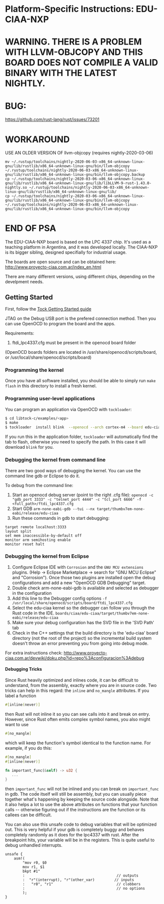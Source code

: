 Platform-Specific Instructions: EDU-CIAA-NXP
===================================

WARNING. THERE IS A PROBLEM WITH LLVM-OBJCOPY AND THIS BOARD DOES NOT COMPILE A VALID BINARY WITH THE LATEST NIGHTLY.
===================================

# BUG:
https://github.com/rust-lang/rust/issues/73201

# WORKAROUND
USE AN OLDER VERSION OF llvm-objcopy (requires nightly-2020-03-06)

    mv ~/.rustup/toolchains/nightly-2020-06-03-x86_64-unknown-linux-gnu/lib/rustlib/x86_64-unknown-linux-gnu/bin/llvm-objcopy ~/.rustup/toolchains/nightly-2020-06-03-x86_64-unknown-linux-gnu/lib/rustlib/x86_64-unknown-linux-gnu/bin/llvm-objcopy.backup
    cp ~/.rustup/toolchains/nightly-2020-03-06-x86_64-unknown-linux-gnu/lib/rustlib/x86_64-unknown-linux-gnu/lib/libLLVM-9-rust-1.43.0-nightly.so ~/.rustup/toolchains/nightly-2020-06-03-x86_64-unknown-linux-gnu/lib/rustlib/x86_64-unknown-linux-gnu/lib/
    cp ~/.rustup/toolchains/nightly-2020-03-06-x86_64-unknown-linux-gnu/lib/rustlib/x86_64-unknown-linux-gnu/bin/llvm-objcopy ~/.rustup/toolchains/nightly-2020-06-03-x86_64-unknown-linux-gnu/lib/rustlib/x86_64-unknown-linux-gnu/bin/llvm-objcopy

END OF PSA
===================================

The EDU-CIAA-NXP board is based on the LPC 4337 chip.
It's used as a teaching platform in Argentina, and it was
developed locally. The CIAA-NXP is its bigger sibling, designed
specifially for industrial usage.

The boards are open source and can be obtained here: http://www.proyecto-ciaa.com.ar/index_en.html

There are many different versions, using different chips, depending on the
develpment needs.

## Getting Started

First, follow the [Tock Getting Started guide](../../doc/Getting_Started.md)

JTAG on the Debug USB port is the prefered connection method.
Then you can use OpenOCD to program the board and the apps.

Requirements:
1. ftdi_lpc4337.cfg must be present in the openocd board folder 

(OpenOCD boards folders are located in /usr/share/openocd/scripts/board,
or /usr/local/share/openocd/scripts/board)

### Programming the kernel

Once you have all software installed, you should be able to simply run
`make flash` in this directory to install a fresh kernel.

### Programming user-level applications

You can program an application via OpenOCD with `tockloader`:
 

```bash
$ cd libtock-c/examples/<app>
$ make
$ tockloader  install blink  --openocd --arch cortex-m4 --board edu-ciaa --openocd-board ftdi_lpc4337.cfg -a 0x000000001a040000 --openocd-options "noreset" --page-size 512 --openocd-commands "program=flash write_image erase {{binary}} {address:#x};verify_image {{binary}} {address:#x};"
```

If you run this in the application folder, `tockloader` will automatically
find the tab to flash, otherwise you need to specify the path. In this case it will download `blink` for you.

### Debugging the kernel from command line

There are two good ways of debugging the kernel. You can use the command line gdb or Eclipse to do it.

To debug from the command line:
1. Start an openocd debug server (point to the right .cfg file):
`openocd -c "gdb_port 3333" -c "telnet_port 4444" -c "tcl_port 6666" -f <full_path>/ftdi_lpc4337.cfg`
2. Start GDB
`arm-none-eabi-gdb --tui --nx target/thumbv7em-none-eabi/release/edu-ciaa`
3. Run these commands in gdb to start debugging:

```
target remote localhost:3333
layout split
set mem inaccessible-by-default off
monitor arm semihosting enable
monitor reset halt

```

### Debugging the kernel from Eclipse
1. Configure Eclipse IDE with `Corrosion` and the `GNU MCU extensions` plugins. (Help -> Eclipse Marketplace -> search for "GNU  MCU Eclipse" and "Corrosion"). Once those two plugins are installed open the debug configurations and add a new "OpenOCD GDB Debugging" target.
2. Double check arm-none-eabi-gdb is available and selected as debugger in the configuration
3. Add this line to the Debugger config options `-f /usr/local/share/openocd/scripts/board/ftdi_lpc4337.cfg`
4. Select the edu-ciaa kernel so the debugger can follow you through the Rust code in the IDE. `boards/ciaa/edu-ciaa/target/thumbv7em-none-eabi/release/edu-ciaa`
5. Make sure your debug configuration has the SVD file in the 'SVD Path' tab
6. Check in the C++ settings that the build directory is the 'edu-ciaa' board directory (not the root of the project) so the incremental build system doesn't throw an error preventing you from going into debug mode.

For extra instructions check:
http://www.proyecto-ciaa.com.ar/devwiki/doku.php?id=repo%3Aconfiguracion%3Adebug


#### Debugging Tricks

Since Rust heavily optimized and inlines code, it can be difficult to
understand, from the assembly, exactly where you are in source code. Two
tricks can help in this regard: the ``inline`` and ``no_mangle`` attributes. If you label a function

```rust
#[inline(never)]
```

then Rust will not inline it so you can see calls into it and break on
entry. However, since Rust often emits complex symbol names, you also
might want to use

```rust
#[no_mangle]
```

which will keep the function's symbol identical to the function name.
For example, if you do this:

```rust
#[no_mangle]
#[inline(never)]

fn important_func(&self) -> u32 {
   ...
}
```

then `important_func` will not be inlined and you can break on
`important_func` in gdb. The code itself will still be assembly, but
you can usually piece together what's happening by keeping the source
code alongside. Note that it also helps a lot to use the above
attributes on functions that your function calls -- otherwise figuring
out if the instructions are the function or its callees can be
difficult.

You can also use this unsafe code to debug variables that will be optimized out.
This is very helpful if your gdb is completely buggy and behaves completely randomly as it does for the lpc4337 with rust.
After the breakpoint hits, your variable will be in the registers. This is quite useful to debug
unhandled interrupts.

```
unsafe {
    asm!(
        "mov r0, $0
        mov r1, $1
        bkpt #1"
        :                                          // outputs
        :  "r"(interrupt), "r"(other_var)         // inputs
        :   "r0", "r1"                             // clobbers
        :                                          // no options
        );
}
```
